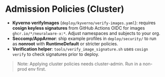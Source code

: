 <!-- SPDX-License-Identifier: Apache-2.0 -->
# Admission Policies (Cluster)

- **Kyverno verifyImages** (`deploy/kyverno/verify-images.yaml`): requires **cosign keyless signatures** from GitHub Actions OIDC for images `ghcr.io/*/neuralware-x:*`. Adjust namespaces and subjects to your org.
- **Seccomp/AppArmor**: ship example profiles in `deploy/security/` to run as **nonroot** with **RuntimeDefault** or stricter policies.
- **Verification helper**: `tools/verify_image_signature.sh` uses `cosign verify` to check signatures prior to deploy.

> Note: Applying cluster policies needs cluster-admin. Run in a non-prod env first.
